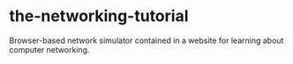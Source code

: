# the-networking-tutorial
Browser-based network simulator contained in a website for learning about computer networking.
